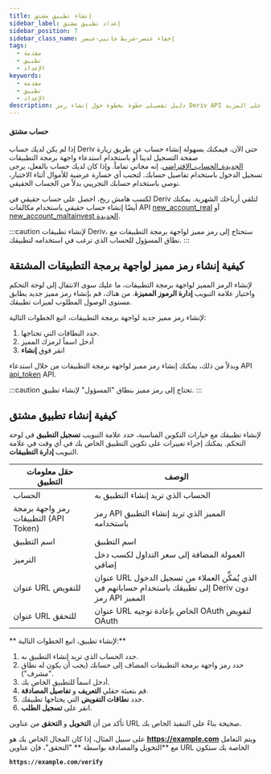 ```yaml
---
title: إنشاء تطبيق مشتق
sidebar_label: إعداد تطبيق مشتق
sidebar_position: 7
sidebar_class_name: إخفاء عنصر-شريط جانبي-عنصر
tags:
  - مقدمة
  - تطبيق
  - الإعداد
keywords:
  - مقدمة
  - تطبيق
  - الإعداد
description: دليل تفصيلي خطوة بخطوة حول إنشاء رمز Deriv API الخاص بك وإنشاء تطبيق التداول الخاص بك بمساعدة واجهة برمجة تطبيقات التداول الخاصة بنا. اطلع على المزيد.
---
```


#### حساب مشتق

إذا لم يكن لديك حساب Deriv حتى الآن، فيمكنك بسهولة إنشاء حساب عن طريق زيارة صفحة التسجيل لدينا أو باستخدام استدعاء واجهة برمجة التطبيقات <a href="/api-explorer#new_account_virtual" target="_blank" rel="noopener noreferrer">الجديدة_الحساب_الافتراضي</a>. إنه مجاني تماماً. وإذا كان لديك حساب بالفعل، يرجى تسجيل الدخول باستخدام تفاصيل حسابك. لتجنب أي خسارة عرضية للأموال أثناء الاختبار، نوصي باستخدام حسابك التجريبي بدلاً من الحساب الحقيقي.

لكسب هامش ربح، احصل على حساب حقيقي في Deriv لتلقي أرباحك الشهرية. يمكنك أيضًا إنشاء حساب حقيقي باستخدام مكالمات API <a href="/api-explorer#new_account_real" target="_blank" rel="noopener noreferrer">new_account_real</a> أو <a href="/api-explorer#new_account_maltainvest" target="_blank" rel="noopener noreferrer">new_account_maltainvest الجديدة</a>.

:::caution
لإنشاء تطبيقات Deriv، ستحتاج إلى رمز مميز لواجهة برمجة التطبيقات مع نطاق المسؤول للحساب الذي ترغب في استخدامه لتطبيقك.
:::

## كيفية إنشاء رمز مميز لواجهة برمجة التطبيقات المشتقة

لإنشاء الرمز المميز لواجهة برمجة التطبيقات، ما عليك سوى الانتقال إلى لوحة التحكم واختيار علامة التبويب **إدارة الرموز المميزة**. من هناك، قم بإنشاء رمز مميز جديد يطابق مستوى الوصول المطلوب لميزات تطبيقك.

لإنشاء رمز مميز جديد لواجهة برمجة التطبيقات، اتبع الخطوات التالية:

1. حدد النطاقات التي تحتاجها.
2. أدخل اسماً لرمزك المميز
3. انقر فوق **إنشاء**

وبدلاً من ذلك، يمكنك إنشاء رمز مميز لواجهة برمجة التطبيقات من خلال استدعاء API <a href="/api-explorer#api_token" target="_blank" rel="noopener noreferrer">api_token</a> API.

:::caution
تحتاج إلى رمز مميز بنطاق "المسؤول" لإنشاء تطبيق.
:::

## كيفية إنشاء تطبيق مشتق

لإنشاء تطبيقك مع خيارات التكوين المناسبة، حدد علامة التبويب **تسجيل التطبيق** في لوحة التحكم. يمكنك إجراء تغييرات على تكوين التطبيق الخاص بك في أي وقت في علامة التبويب **إدارة التطبيقات**.

| حقل معلومات التطبيق                                      | الوصف                                                                                                   |
| -------------------------------------------------------- | ------------------------------------------------------------------------------------------------------- |
| الحساب                                                   | الحساب الذي تريد إنشاء التطبيق به                                                                       |
| رمز واجهة برمجة التطبيقات (API Token) | رمز API المميز الذي تريد إنشاء التطبيق باستخدامه                                                        |
| اسم التطبيق                                              | اسم التطبيق                                                                                             |
| الترميز                                                  | العمولة المضافة إلى سعر التداول لكسب دخل إضافي                                                          |
| عنوان URL للتفويض                                        | عنوان URL الذي يُمكِّن العملاء من تسجيل الدخول إلى تطبيقك باستخدام حساباتهم في Deriv دون رمز API المميز |
| عنوان URL للتحقق                                         | عنوان URL الخاص بإعادة توجيه OAuth لتفويض OAuth                                                         |

\*\* لإنشاء تطبيق، اتبع الخطوات التالية:\*\*

1. حدد الحساب الذي تريد إنشاء التطبيق به.
2. حدد رمز واجهة برمجة التطبيقات المضاف إلى حسابك (يجب أن يكون له نطاق \"مشرف\").
3. أدخل اسماً للتطبيق الخاص بك.
4. قم بتعبئة حقلي **التعريف** و **تفاصيل المصادقة**.
5. حدد **نطاقات التفويض** التي يحتاجها تطبيقك.
6. انقر على **تسجيل الطلب**.

تأكد من أن **التخويل** و **التحقق** من عناوين URL صحيحة بناءً على التنفيذ الخاص بك.

على سبيل المثال، إذا كان المجال الخاص بك هو **https://example.com** ويتم التعامل مع \*\*التخويل والمصادقة بواسطة \*\* "التحقق"، فإن عناوين URL الخاصة بك ستكون

**`https://example.com/verify`**
